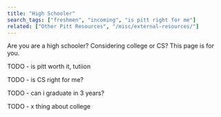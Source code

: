 ```yaml
---
title: "High Schooler"
search_tags: ["freshmen", "incoming", "is pitt right for me"]
related: ["Other Pitt Resources", "/misc/external-resources/"]
---
```


Are you are a high schooler? Considering college or CS? This page is for you.

TODO - is pitt worth it, tutiion

TODO - is CS right for me?

TODO - can i graduate in 3 years?

TODO - x thing about college
